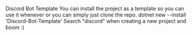 Discord Bot Template
You can install the project as a template so you can use it whenever or you can simply just clone the repo.
dotnet new --install 'Discord-Bot-Template'
Search "discord" when creating a new project and boom :)
